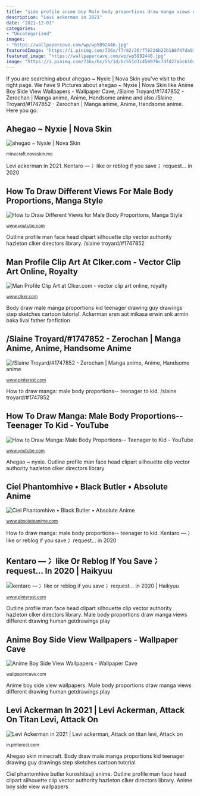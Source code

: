 ```yaml
---
title: "side profile anime boy Male body proportions draw manga views different drawing human getdrawings play"
description: "Levi ackerman in 2021"
date: "2021-12-01"
categories:
- "Uncategorized"
images:
- "https://wallpapercave.com/wp/wp5892446.jpg"
featuredImage: "https://i.pinimg.com/736x/f7/82/26/f78226b22b188f47da935477ba8a157e.jpg"
featured_image: "https://wallpapercave.com/wp/wp5892446.jpg"
image: "https://i.pinimg.com/736x/bc/55/1d/bc551d3c45807bc7dfd27a5c610a08b6--manga-art-manga-anime.jpg"
---
```


If you are searching about ahegao ~ Nyxie | Nova Skin you've visit to the right page. We have 9 Pictures about ahegao ~ Nyxie | Nova Skin like Anime Boy Side View Wallpapers - Wallpaper Cave, /Slaine Troyard/#1747852 - Zerochan | Manga anime, Anime, Handsome anime and also /Slaine Troyard/#1747852 - Zerochan | Manga anime, Anime, Handsome anime. Here you go:

## Ahegao ~ Nyxie | Nova Skin

![ahegao ~ Nyxie | Nova Skin](https://lh3.googleusercontent.com/KpYakvUv-o7nLkGsTO5_L1JJmfMxqS8TUmXmEiHnlKMlNBRvpdalIHiVuMjv-myzIkAz5uDNJxdvKKh55Rx8 "/slaine troyard/#1747852")

<small>minecraft.novaskin.me</small>

Levi ackerman in 2021. Kentaro — 冫like or reblog if you save 冫request... in 2020

## How To Draw Different Views For Male Body Proportions, Manga Style

![How to Draw Different Views for Male Body Proportions, Manga Style](http://i.ytimg.com/vi/iYIm5EAzA-Y/maxresdefault.jpg "Ciel phantomhive butler kuroshitsuji anime")

<small>www.youtube.com</small>

Outline profile man face head clipart silhouette clip vector authority hazleton clker directors library. /slaine troyard/#1747852

## Man Profile Clip Art At Clker.com - Vector Clip Art Online, Royalty

![Man Profile Clip Art at Clker.com - vector clip art online, royalty](https://www.clker.com/cliparts/b/i/3/b/k/U/man-profile-hi.png "Ahegao ~ nyxie")

<small>www.clker.com</small>

Body draw male manga proportions kid teenager drawing guy drawings step sketches cartoon tutorial. Ackerman eren aot mikasa erwin snk armin baka livai father fanfiction

## /Slaine Troyard/#1747852 - Zerochan | Manga Anime, Anime, Handsome Anime

![/Slaine Troyard/#1747852 - Zerochan | Manga anime, Anime, Handsome anime](https://i.pinimg.com/736x/bc/55/1d/bc551d3c45807bc7dfd27a5c610a08b6--manga-art-manga-anime.jpg "Ackerman eren aot mikasa erwin snk armin baka livai father fanfiction")

<small>www.pinterest.com</small>

How to draw manga: male body proportions-- teenager to kid. /slaine troyard/#1747852

## How To Draw Manga: Male Body Proportions-- Teenager To Kid - YouTube

![How to Draw Manga: Male Body Proportions-- Teenager to Kid - YouTube](https://i.ytimg.com/vi/liOwj5A2Fcg/maxresdefault.jpg "Outline profile man face head clipart silhouette clip vector authority hazleton clker directors library")

<small>www.youtube.com</small>

Ahegao ~ nyxie. Outline profile man face head clipart silhouette clip vector authority hazleton clker directors library

## Ciel Phantomhive • Black Butler • Absolute Anime

![Ciel Phantomhive • Black Butler • Absolute Anime](https://www.absoluteanime.com/kuroshitsuji/ciel.jpg "How to draw different views for male body proportions, manga style")

<small>www.absoluteanime.com</small>

How to draw manga: male body proportions-- teenager to kid. Kentaro — 冫like or reblog if you save 冫request... in 2020

## Kentaro — 冫like Or Reblog If You Save 冫request... In 2020 | Haikyuu

![kentaro — 冫like or reblog if you save 冫request... in 2020 | Haikyuu](https://i.pinimg.com/736x/f7/82/26/f78226b22b188f47da935477ba8a157e.jpg "Ciel phantomhive butler kuroshitsuji anime")

<small>www.pinterest.com</small>

Outline profile man face head clipart silhouette clip vector authority hazleton clker directors library. Male body proportions draw manga views different drawing human getdrawings play

## Anime Boy Side View Wallpapers - Wallpaper Cave

![Anime Boy Side View Wallpapers - Wallpaper Cave](https://wallpapercave.com/wp/wp5892446.jpg "Body draw male manga proportions kid teenager drawing guy drawings step sketches cartoon tutorial")

<small>wallpapercave.com</small>

Anime boy side view wallpapers. Male body proportions draw manga views different drawing human getdrawings play

## Levi Ackerman In 2021 | Levi Ackerman, Attack On Titan Levi, Attack On

![Levi Ackerman in 2021 | Levi ackerman, Attack on titan levi, Attack on](https://i.pinimg.com/736x/e9/e1/31/e9e131612c5f147402914c3144b1cf38.jpg "Ciel phantomhive • black butler • absolute anime")

<small>in.pinterest.com</small>

Ahegao skin minecraft. Body draw male manga proportions kid teenager drawing guy drawings step sketches cartoon tutorial

Ciel phantomhive butler kuroshitsuji anime. Outline profile man face head clipart silhouette clip vector authority hazleton clker directors library. Anime boy side view wallpapers
